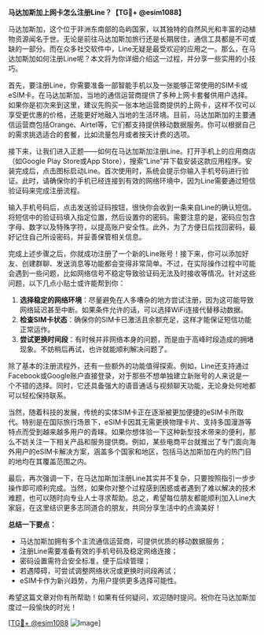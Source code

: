 **马达加斯加上网卡怎么注册Line？【TG💪+ @esim1088】**

马达加斯加，这个位于非洲东南部的岛屿国家，以其独特的自然风光和丰富的动植物资源闻名于世。无论是前往马达加斯加旅行还是长期居住，通信工具都是不可或缺的一部分。而在众多社交软件中，Line无疑是最受欢迎的应用之一。那么，在马达加斯加如何注册Line呢？本文将为你详细介绍这一过程，并分享一些实用的小技巧。

首先，要注册Line，你需要准备一部智能手机以及一张能够正常使用的SIM卡或eSIM卡。在马达加斯加，当地的通信运营商提供了多种上网卡套餐供用户选择。如果你是初次来到这里，建议先购买一张本地运营商提供的上网卡，这样不仅可以享受更优惠的价格，还能更好地融入当地的生活环境。目前，马达加斯加的主要通信运营商包括Orange、Airtel等，它们都支持提供移动数据服务。你可以根据自己的需求挑选适合的套餐，比如流量包月或者按天计费的选项。

接下来，让我们进入正题——如何在马达加斯加注册Line。打开手机上的应用商店（如Google Play Store或App Store），搜索“Line”并下载安装这款应用程序。安装完成后，点击图标启动Line。首次使用时，系统会提示你输入手机号码进行验证。此时，请确保你的手机已经连接到有效的网络环境中，因为Line需要通过短信验证码来完成注册流程。

输入手机号码后，点击发送验证码按钮，很快你会收到一条来自Line的确认短信。将短信中的验证码填入指定位置，然后设置你的密码。需要注意的是，密码应包含字母、数字以及特殊字符，以提高账户安全性。此外，为了方便日后找回密码，最好记住自己所设密码，并妥善保管相关信息。

完成上述步骤之后，你就成功注册了一个新的Line账号！接下来，你可以添加好友、创建群聊、发送消息等功能都会变得非常简单。不过，在实际操作过程中可能会遇到一些问题，比如网络信号不稳定导致验证码无法及时接收等情况。针对这些问题，以下几点小贴士或许能帮到你：

1. **选择稳定的网络环境**：尽量避免在人多嘈杂的地方尝试注册，因为这可能导致网络延迟甚至中断。如果条件允许的话，可以选择WiFi连接代替移动数据。
2. **检查SIM卡状态**：确保你的SIM卡已激活且余额充足，这样才能保证短信功能正常运作。
3. **尝试更换时间段**：有时候并非网络本身的问题，而是由于高峰时段造成的拥堵现象。不妨稍后再试，也许就能顺利解决问题了。

除了基本的注册流程外，还有一些额外的功能值得探索。例如，Line还支持通过Facebook或Google账户直接登录，对于那些不想单独建立新账号的人来说是一个不错的选择。同时，它还具备强大的语音通话与视频聊天功能，无论身处何地都可以轻松保持联系。

当然，随着科技的发展，传统的实体SIM卡正在逐渐被更加便捷的eSIM卡所取代。特别是在国际旅行场景下，eSIM卡因其无需更换物理卡片、支持多国漫游等特点而受到越来越多用户的青睐。如果你想体验一下这种新型技术带来的便利，那么不妨关注一下相关产品和服务提供商。例如，某些电商平台就推出了专门面向海外用户的eSIM卡解决方案，涵盖多个国家和地区，包括马达加斯加在内的热门目的地均在其覆盖范围之内。

最后，再次强调一下，在马达加斯加注册Line其实并不复杂，只要按照指引一步步操作即可顺利完成。当然，如果你对整个过程感到困惑或者遇到了难以解决的技术难题，也可以随时向专业人士寻求帮助。总之，希望每位朋友都能顺利加入Line大家庭，在这里结识更多志同道合的朋友，共同分享生活中的点滴美好！

**总结一下要点：**
- 马达加斯加拥有多个主流通信运营商，可提供优质的移动数据服务；
- 注册Line需要准备有效的手机号码及稳定网络连接；
- 密码设置需符合安全标准，便于后续管理；
- 若遇障碍，可尝试调整网络状况或更换时间段再试；
- eSIM卡作为新兴趋势，为用户提供更多选择可能性。

希望这篇文章对你有所帮助！如果有任何疑问，欢迎随时提问。祝你在马达加斯加度过一段愉快的时光！

[[TG💪+ @esim1088](https://t.me/s/esim1088) ![Image](https://i.postimg.cc/4NQfJmqS/Snipaste-2025-05-13-00-14-12.png)]
